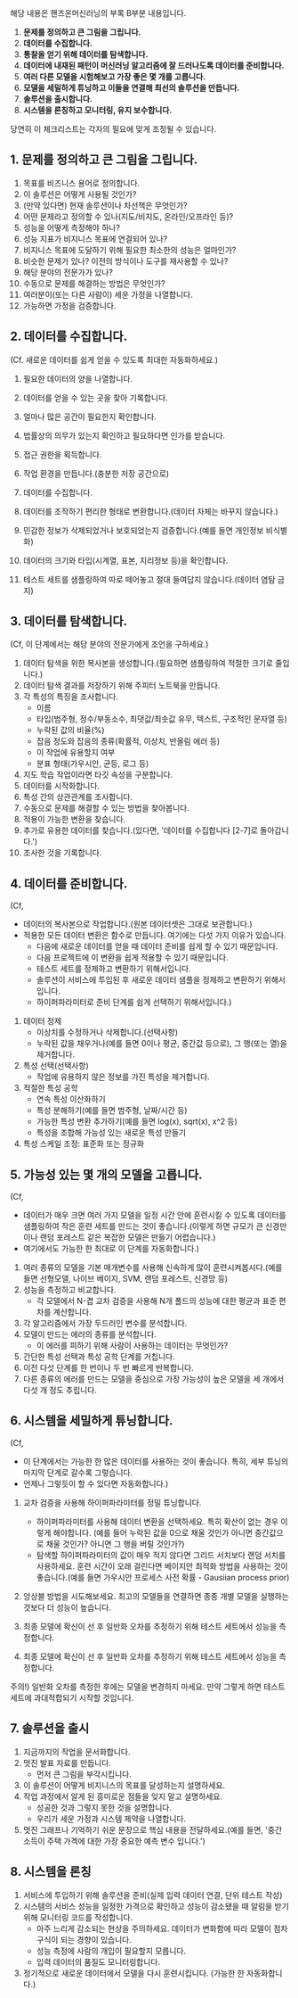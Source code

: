 해당 내용은 핸즈온머신러닝의 부록 B부분 내용입니다.

1. **문제를 정의하고 큰 그림을 그립니다.**
2. **데이터를 수집합니다.**
3. **통찰을 얻기 위해 데이터를 탐색합니다.**
4. **데이터에 내재된 패턴이 머신러닝 알고리즘에 잘 드러나도록 데이터를 준비합니다.**
5. **여러 다른 모델을 시험해보고 가장 좋은 몇 개를 고릅니다.**
6. **모델을 세밀하게 튜닝하고 이들을 연결해 최선의 솔루션을 만듭니다.**
7. **솔루션을 출시합니다.**
8. **시스템을 론칭하고 모니터링, 유지 보수합니다.**

당연히 이 체크리스트는 각자의 필요에 맞게 조정될 수 있습니다.



## 1. 문제를 정의하고 큰 그림을 그립니다.

1. 목표를 비즈니스 용어로 정의합니다.
2. 이 솔루션은 어떻게 사용될 것인가?
3. (만약 있다면) 현재 솔루션이나 차선책은 무엇인가?
4. 어떤 문제라고 정의할 수 있나(지도/비지도, 온라인/오프라인 등)?
5. 성능을 어떻게 측정해야 하나?
6. 성능 지표가 비지니스 목표에 연결되어 있나?
7. 비지니스 목표에 도달하기 위해 필요한 최소한의 성능은 얼마인가?
8. 비슷한 문제가 있나? 이전의 방식이나 도구를 재사용할 수 있나?
9. 해당 분야의 전문가가 있나?
10. 수동으로 문제를 해결하는 방법은 무엇인가?
11. 여러분이(또는 다른 사람이) 세운 가정을 나열합니다.
12. 가능하면 가정을 검증합니다.

## 2. 데이터를 수집합니다.

(Cf. 새로운 데이터를 쉽게 얻을 수 있도록 최대한 자동화하세요.)

1. 필요한 데이터의 양을 나열합니다.
2. 데이터를 얻을 수 있는 곳을 찾아 기록합니다.
3. 얼마나 많은 공간이 필요한지 확인합니다.
4. 법률상의 의무가 있는지 확인하고 필요하다면 인가를 받습니다.
5. 접근 권한을 획득합니다.
6. 작업 환경을 만듭니다.(충분한 저장 공간으로)
7. 데이터를 수집합니다.

8. 데이터를 조작하기 편리한 형태로 변환합니다.(데이터 자체는 바꾸지 않습니다.)
9. 민감한 정보가 삭제되었거나 보호되었는지 검증합니다.(예를 들면 개인정보 비식별화)
10. 데이터의 크기와 타입(시계열, 표본, 지리정보 등)을 확인합니다.
11. 테스트 세트를 샘플링하여 따로 떼어놓고 절대 들여답지 않습니다.(데이터 염탐 금지)

## 3. 데이터를 탐색합니다.

(Cf, 이 단계에서는 해당 분야의 전문가에게 조언을 구하세요.)

1. 데이터 탐색을 위한 복사본을 생성합니다.(필요하면 샘플링하여 적절한 크기로 줄입니다.)
2. 데이터 탐색 결과를 저장하기 위해 주피터 노트북을 만듭니다.
3. 각 특성의 특징을 조사합니다.
   - 이름
   - 타입(범주형, 정수/부동소수, 최댓값/최솟값 유무, 텍스트, 구조적인 문자열 등)
   - 누락된 값의 비율(%)
   - 잡음 정도와 잡음의 종류(확률적, 이상치, 반올림 에러 등)
   - 이 작업에 유용할지 여부
   - 분표 형태(가우시안, 균등, 로그 등)
4. 지도 학습 작업이라면 타깃 속성을 구분합니다.
5. 데이터를 시작화합니다.
6. 특성 간의 상관관계를 조사합니다.
7. 수동으로 문제를 해결할 수 있는 방법을 찾아봅니다.
8. 적용이 가능한 변환을 찾습니다.
9. 추가로 유용한 데이터를 찾습니다.(있다면, '데이터를 수집합니다 [2-7]로 돌아갑니다.')
10. 조사한 것을 기록합니다.

## 4. 데이터를 준비합니다.

(Cf,

- 데이터의 복사본으로 작업합니다.(원본 데이터셋은 그대로 보관합니다.)
- 적용한 모든 데이터 변환은 함수로 만듭니다. 여기에는 다섯 가지 이유가 있습니다.
  - 다음에 새로운 데이터를 얻을 때 데이터 준비를 쉽게 할 수 있기 때문입니다.
  - 다음 프로젝트에 이 변환을 쉽게 적용할 수 있기 때문입니다.
  - 테스트 세트를 정제하고 변환하기 위해서입니다.
  - 솔루션이 서비스에 투입된 후 새로운 데이터 샘플을 정제하고 변환하기 위해서입니다.
  - 하이퍼파라미터로 준비 단계를 쉽게 선택하기 위해서입니다.)

1. 데이터 정제
   - 이상치를 수정하거나 삭제합니다.(선택사항)
   - 누락된 값을 채우거나(예를 들면 0이나 평균, 중간값 등으로), 그 행(또는 열)을 제거합니다.
2. 특성 선택(선택사항)
   - 작업에 유용하지 않은 정보를 가진 특성을 제거합니다.
3. 적절한 특성 공학
   - 연속 특성 이산화하기
   - 특성 분해하기(예를 들면 범주형, 날짜/시간 등)
   - 가능한 특성 변환 추가하기(예를 들면 log(x), sqrt(x), x^2 등)
   - 특성을 조합해 가능성 있는 새로운 특성 만들기
4. 특성 스케일 조정: 표준화 또는 정규화

## 5. 가능성 있는 몇 개의 모델을 고릅니다.

(Cf,

- 데이터가 매우 크면 여러 가지 모델을 일정 시간 안에 훈련시킬 수 있도록 데이터를 샘플링하여 작은 훈련 세트를 만드는 것이 좋습니다.(이렇게 하면 규모가 큰 신경만이나 랜덤 포레스트 같은 복잡한 모델은 만들기 어렵습니다.)
- 여기에서도 가능한 한 최대로 이 단계를 자동화합니다.)

1. 여러 종류의 모델을 기본 매개변수를 사용해 신속하게 많이 훈련시켜봅시다.(예를 들면 선형모델, 나이브 베이지, SVM, 랜덤 포레스트, 신경망 등)
2. 성능을 측정하고 비교합니다.
   - 각 모델에서 N-겹 교차 검증을 사용해 N개 폴드의 성능에 대한 평균과 표준 편차를 계산합니다.
3. 각 알고리즘에서 가장 두드러인 변수를 분석합니다.
4. 모델이 만드는 에러의 종류를 분석합니다.
   - 이 에러를 피하기 위해 사람이 사용하는 데이터는 무엇인가?
5. 간단한 특성 선택과 특성 공학 단계를 거칩니다.
6. 이전 다섯 단계를 한 번이나 두 번 빠르게 반복합니다.
7. 다른 종류의 에러를 만드는 모델을 중심으로 가장 가능성이 높은 모델을 세 개에서 다섯 개 정도 추립니다.

## 6. 시스템을 세밀하게 튜닝합니다.

(Cf, 

- 이 단계에서는 가능한 한 많은 데이터를 사용하는 것이 좋습니다. 특히, 세부 튜닝의 마지막 단계로 갈수록 그렇습니다.
- 언제나 그렇듯이 할 수 있다면 자동화합니다.)

1. 교차 검증을 사용해 하이퍼파라미터를 정밀 튜닝합니다.
   - 하이퍼파라미터를 사용해 데이터 변환을 선택하세요. 특히 확산이 없는 경우 이렇게 해야합니다. (예를 들어 누락된 값을 0으로 채울 것인가 아니면 중간값으로 채울 것인가? 아니면 그 행을 버릴 것인가?)
   - 탐색할 하이퍼파라미터의 값이 매우 적지 않다면 그리드 서치보다 랜덤 서치를 사용하세요. 훈련 시간이 오래 걸린다면 베이지안 최적화 방법을 사용하는 것이 좋습니다.(예를 들면 가우시안 프로세스 사전 확률 - Gausiian process prior)
2. 앙상블 방법을 시도해보세요. 최고의 모델들을 연결하면 종종 개별 모델을 실행하는 것보다 더 성능이 높습니다.
3. 최종 모델에 확신이 선 후 일반화 오차를 추정하기 위해 테스트 세트에서 성능을 측정합니다.

4. 최종 모델에 확신이 선 후 일반화 오차를 추정하기 위해 테스트 세트에서 성능을 측정합니다.

주의!) 일반화 오차를 측정한 후에는 모델을 변경하지 마세요. 만약 그렇게 하면 테스트 세트에 과대적합되기 시작할 것입니다.

## 7. 솔루션을 출시

1. 지금까지의 작업을 문서화합니다.
2. 멋진 발표 자료를 만듭니다.
   - 먼저 큰 그림을 부각시킵니다.
3. 이 솔루션이 어떻게 비지니스의 목표를 달성하는지 설명하세요.
4. 작업 과정에서 알게 된 흥미로운 점들을 잊지 말고 설명하세요.
   - 성공한 것과 그렇지 못한 것을 설명합니다.
   - 우리가 세운 가정과 시스템 제약을 나열합니다.
5. 멋진 그래프나 기억하기 쉬운 문장으로 핵심 내용을 전달하세요.(예를 들면, '중간 소득이 주택 가겍에 대한 가장 중요한 예측 변수 입니다.')

## 8. 시스템을 론칭

1. 서비스에 투입하기 위해 솔루션을 준비(실제 입력 데이터 연결, 단위 테스트 작성)
2. 시스템의 서비스 성능을 일정한 가격으로 확인하고 성능이 감소됐을 때 알림을 받기 위해 모니터링 코드를 작성합니다.
   - 아주 느리게 감소되는 현상을 주의하세요. 데이터가 변화함에 따라 모델이 점차 구식이 되는 경향이 있습니다.
   - 성능 측정에 사람의 개입이 필요할지 모릅니다.
   - 입력 데이터의 품질도 모니터링합니다.
3. 정기적으로 새로운 데이터에서 모델을 다시 훈련시킵니다. (가능한 한 자동화합니다.)